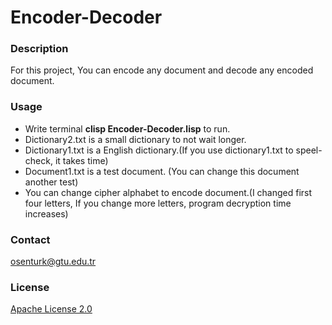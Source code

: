 # Encoder-Decoder

### Description
For this project, You can encode any document and decode any encoded document.

### Usage
* Write terminal **clisp Encoder-Decoder.lisp** to run.
* Dictionary2.txt is a small dictionary to not wait longer.
* Dictionary1.txt is a English dictionary.(If you use dictionary1.txt to speel-check, it takes time)
* Document1.txt is a test document. (You can change this document another test)
* You can change cipher alphabet to encode document.(I changed first four letters, If you change more letters, program decryption time increases)


### Contact
osenturk@gtu.edu.tr

### License
[Apache License 2.0](https://choosealicense.com/licenses/apache-2.0/)


